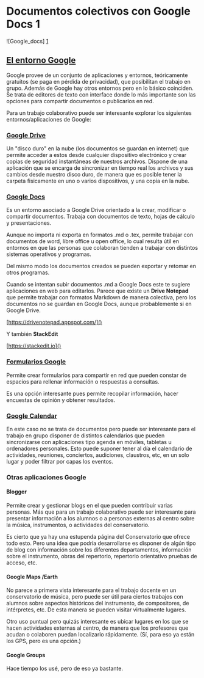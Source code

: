 # Documentos colectivos con Google Docs 1

![Google_docs] [1] 		

[1]: Google_drive.jpg

## [El entorno Google](http://es.wikipedia.org/wiki/Google_Apps)

Google provee de un conjunto de aplicaciones y entornos, teóricamente gratuitos (se paga en pérdida de privacidad), que posibilitan el trabajo en grupo. Además de Google hay otros entornos pero en lo básico coinciden. Se trata de editores de texto con interface donde lo más importante son las opciones para compartir documentos o publicarlos en red.

Para un trabajo colaborativo puede ser interesante explorar los siguientes entornos/aplicaciones de Google: 

### [Google Drive](https://drive.google.com/)

Un "disco duro" en la nube (los documentos se guardan en internet) que permite acceder a estos desde cualquier dispositivo electrónico y crear copias de seguridad instantáneas de nuestros archivos. Dispone de una aplicación que se encarga de sincronizar en tiempo real los archivos y sus cambios desde nuestro disco duro, de manera que es posible tener la carpeta fisicamente en uno o varios dispositivos, y una copia en la nube. 

### [Google Docs](https://docs.google.com/)

Es un entorno asociado a Google Drive orientado a la crear, modificar o compartir documentos. Trabaja con documentos de texto, hojas de cálculo y presentaciones. 

Aunque no importa ni exporta en formatos .md o .tex, permite trabajar con documentos de word, libre office u open office, lo cual resulta útil en entornos en que las personas que colaboran tienden a trabajar con distintos sistemas operativos y programas. 

Del mismo modo los documentos creados se pueden exportar y retomar en otros programas. 

Cuando se intentan subir documentos .md a Google Docs este te sugiere aplicaciones en web para editarlos. Parece que existe un **Drive Notepad** que permite trabajar con formatos Markdown de manera colectiva, pero los documentos no se guardan en Google Docs, aunque probablemente si en Google Drive. 

[https://drivenotepad.appspot.com/]()

Y también **StackEdit**

[https://stackedit.io]()

### [Formularios Google](http://www.google.es/intl/es/forms/about/)

Permite crear formularios para compartir en red que pueden constar de espacios para rellenar información o respuestas a consultas. 

Es una opción interesante pues permite recopilar información, hacer encuestas de opinión y obtener resultados.  

### [Google Calendar](https://www.google.com/calendar/)

En este caso no se trata de documentos pero puede ser interesante para el trabajo en grupo disponer de distintos calendarios que pueden sincronizarse con aplicaciones tipo agenda en móviles, tabletas u ordenadores personales. Esto puede suponer tener al día el calendario de actividades, reuniones, conciertos, audiciones, claustros, etc, en un solo lugar y poder filtrar por capas los eventos. 

### Otras aplicaciones Google

#### Blogger

Permite crear y gestionar blogs en el que pueden contribuir varias personas. Más que para un trabajo colaborativo puede ser interesante para presentar información a los alumnos o a personas externas al centro sobre la música, instrumentos, o actividades del conservatorio. 

Es cierto que ya hay una estupenda página del Conservatorio que ofrece todo esto. Pero una idea que podría desarrollarse es disponer de algún tipo de blog con información sobre los diferentes departamentos, información sobre el instrumento, obras del repertorio, repertorio orientativo pruebas de acceso, etc. 

#### Google Maps /Earth

No parece a primera vista interesante para el trabajo docente en un conservatorio de música, pero puede ser útil para ciertos trabajos con alumnos sobre aspectos históricos del instrumento, de compositores, de intérpretes, etc. De esta manera se pueden visitar virtualmente lugares. 

Otro uso puntual pero quizás interesante es ubicar lugares en los que se hacen actividades externas al centro, de manera que los profesores que acudan o colaboren puedan localizarlo rápidamente. (Sí, para eso ya están los GPS, pero es una opción.)

#### Google Groups

Hace tiempo los usé, pero de eso ya bastante. 